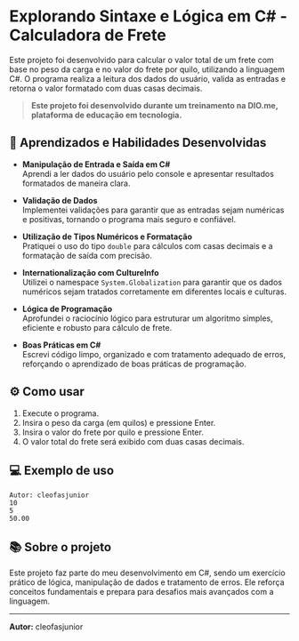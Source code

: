 # Explorando Sintaxe e Lógica em C# - Calculadora de Frete

Este projeto foi desenvolvido para calcular o valor total de um frete com base no peso da carga e no valor do frete por quilo, utilizando a linguagem C#. O programa realiza a leitura dos dados do usuário, valida as entradas e retorna o valor formatado com duas casas decimais.

> **Este projeto foi desenvolvido durante um treinamento na DIO.me, plataforma de educação em tecnologia.**

## 🧠 Aprendizados e Habilidades Desenvolvidas

- **Manipulação de Entrada e Saída em C#**  
  Aprendi a ler dados do usuário pelo console e apresentar resultados formatados de maneira clara.

- **Validação de Dados**  
  Implementei validações para garantir que as entradas sejam numéricas e positivas, tornando o programa mais seguro e confiável.

- **Utilização de Tipos Numéricos e Formatação**  
  Pratiquei o uso do tipo `double` para cálculos com casas decimais e a formatação de saída com precisão.

- **Internationalização com CultureInfo**  
  Utilizei o namespace `System.Globalization` para garantir que os dados numéricos sejam tratados corretamente em diferentes locais e culturas.

- **Lógica de Programação**  
  Aprofundei o raciocínio lógico para estruturar um algoritmo simples, eficiente e robusto para cálculo de frete.

- **Boas Práticas em C#**  
  Escrevi código limpo, organizado e com tratamento adequado de erros, reforçando o aprendizado de boas práticas de programação.

## ⚙️ Como usar

1. Execute o programa.
2. Insira o peso da carga (em quilos) e pressione Enter.
3. Insira o valor do frete por quilo e pressione Enter.
4. O valor total do frete será exibido com duas casas decimais.

## 💻 Exemplo de uso

```
Autor: cleofasjunior
10
5
50.00
```

## 📚 Sobre o projeto

Este projeto faz parte do meu desenvolvimento em C#, sendo um exercício prático de lógica, manipulação de dados e tratamento de erros. Ele reforça conceitos fundamentais e prepara para desafios mais avançados com a linguagem.

---
**Autor:** cleofasjunior
